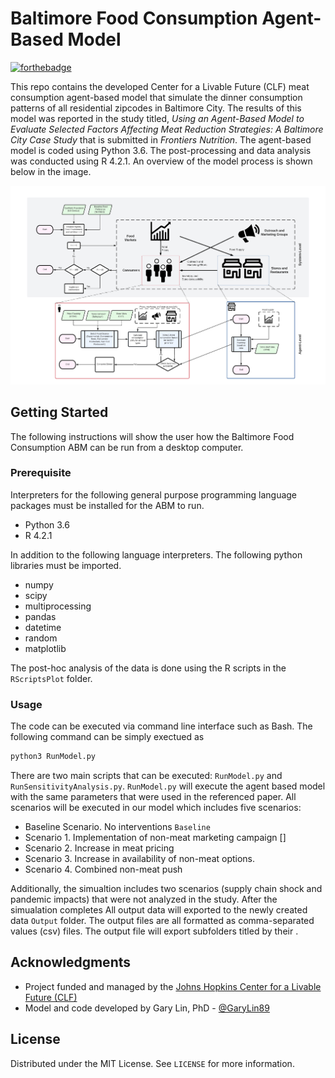 # Baltimore Food Consumption Agent-Based Model

[![forthebadge](https://forthebadge.com/images/badges/made-with-python.svg)](https://www.python.org/downloads/release/python-360/)

This repo contains the developed Center for a Livable Future (CLF) meat consumption agent-based model that simulate the dinner consumption patterns of all residential zipcodes in Baltimore City. The results of this model was reported in the study titled, *Using an Agent-Based Model to Evaluate Selected Factors Affecting Meat Reduction Strategies: A Baltimore City Case Study* that is submitted in *Frontiers Nutrition*. The agent-based model is coded using Python 3.6. The post-processing and data analysis was conducted using R 4.2.1. An overview of the model process is shown below in the image.

![Overivew](Figure1.png)


## Getting Started
The following instructions will show the user how the Baltimore Food Consumption ABM can be run from a desktop computer.

### Prerequisite
Interpreters for the following general purpose programming language packages must be installed for the ABM to run.
* Python 3.6
* R 4.2.1

In addition to the following language interpreters. The following python libraries must be imported.
- numpy
- scipy
- multiprocessing
- pandas
- datetime
- random
- matplotlib

The post-hoc analysis of the data is done using the R scripts in the `RScriptsPlot` folder.


### Usage
The code can be executed via command line interface such as Bash. The following command can be simply exectued as
```sh
python3 RunModel.py
```
There are two main scripts that can be executed: `RunModel.py` and `RunSensitivityAnalysis.py`. `RunModel.py` will execute the agent based model with the same parameters that were used in the referenced paper. All scenarios will be executed in our model which includes five scenarios:

* Baseline Scenario. No interventions `Baseline`
* Scenario 1. Implementation of non-meat marketing campaign []
* Scenario 2. Increase in meat pricing
* Scenario 3. Increase in availability of non-meat options.
* Scenario 4. Combined non-meat push

Additionally, the simualtion includes two scenarios (supply chain shock and pandemic impacts) that were not analyzed in the study. After the simualation completes All output data will exported to the newly created data ``Output`` folder. The output files are all formatted as comma-separated values (csv) files. The output file will export subfolders titled by their .


## Acknowledgments
* Project funded and managed by the [Johns Hopkins Center for a Livable Future (CLF)](https://clf.jhsph.edu/)
* Model and code developed by Gary Lin, PhD - [@GaryLin89](https://twitter.com/garylin89)


## License
Distributed under the MIT License. See ``LICENSE`` for more information.
